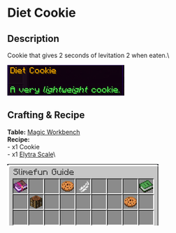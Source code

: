 # Diet Cookie

## Description

Cookie that gives 2 seconds of levitation 2 when eaten.\


![](<../../../.gitbook/assets/image (72).png>)

## Crafting & Recipe

**Table:** [Magic Workbench](../basic-machines/magic-workbench.md)\
**Recipe:**\
\- x1 Cookie\
\- x1 [Elytra Scale](../magical-gadgets/elytra-scale.md)\


![Crafting Recipe for Diet Cookie](<../../../.gitbook/assets/image (73).png>)
